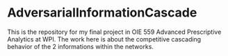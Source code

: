 # AdversarialInformationCascade
This is the repository for my final project in OIE 559 Advanced Prescriptive Analytics at WPI. The work here is about the competitive cascading behavior of the 2 informations within the networks.
